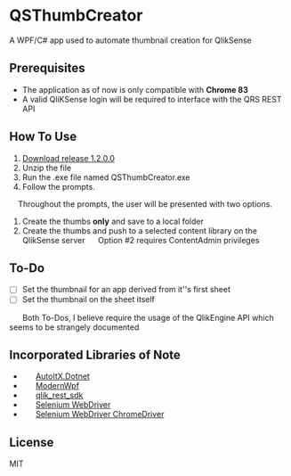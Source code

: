 # QSThumbCreator
A WPF/C# app used to automate thumbnail creation for QlikSense

## Prerequisites
- The application as of now is only compatible with **Chrome 83**
- A valid QliKSense login will be required to interface with the QRS REST API

## How To Use

1. [Download release 1.2.0.0](https://qsthumbcreator.s3.amazonaws.com/releases/QSThumbCreator+1.2.0.0.zip)
2. Unzip the file
3. Run the .exe file named QSThumbCreator.exe
4. Follow the prompts.

 &nbsp;&nbsp;&nbsp;&nbsp;Throughout the prompts, the user will be presented with two options.
 1. Create the thumbs **only** and save to a local folder
 2. Create the thumbs and push to a selected content library on the QlikSense server
 &nbsp;&nbsp;&nbsp;&nbsp;  Option #2 requires ContentAdmin privileges
 ## To-Do
 -  [ ] Set the thumbnail for an app derived from it''s first sheet
 -  [ ] Set the thumbnail on the sheet itself

 &nbsp;&nbsp;&nbsp;&nbsp;&nbsp;&nbsp;Both To-Dos, I believe require the usage of the QlikEngine API which seems to be strangely documented

## Incorporated Libraries of Note

- &nbsp;&nbsp;&nbsp;&nbsp;&nbsp;&nbsp;[AutoItX.Dotnet](https://www.nuget.org/packages/AutoItX.Dotnet/)
- &nbsp;&nbsp;&nbsp;&nbsp;&nbsp;&nbsp;[ModernWpf](https://github.com/Kinnara/ModernWpf)
- &nbsp;&nbsp;&nbsp;&nbsp;&nbsp;&nbsp;[qlik_rest_sdk](https://github.com/kolsrud/qlik_rest_sdk)
- &nbsp;&nbsp;&nbsp;&nbsp;&nbsp;&nbsp;[Selenium WebDriver](https://www.selenium.dev/)
- &nbsp;&nbsp;&nbsp;&nbsp;&nbsp;&nbsp;[Selenium WebDriver ChromeDriver](https://github.com/jsakamoto/nupkg-selenium-webdriver-chromedriver/)

## License

MIT